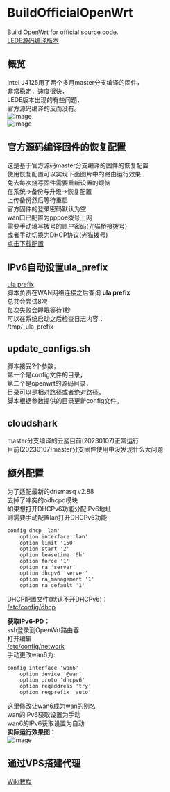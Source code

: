 # BuildOfficialOpenWrt

Build OpenWrt for official source code.  
[LEDE源码编译版本](https://github.com/ecrasy/BuildOpenWrt)  

## 概览 
Intel J4125用了两个多月master分支编译的固件，  
非常稳定，速度很快，  
LEDE版本出现的有些问题，  
官方源码编译的反而没有。  
![image](https://github.com/ecrasy/BuildOfficialOpenWrt/blob/main/pics/config.jpg)  
![image](https://github.com/ecrasy/BuildOfficialOpenWrt/blob/main/pics/network.jpg)  

## 官方源码编译固件的恢复配置
这是基于官方源码master分支编译的固件的恢复配置  
使用恢复配置可以实现下面图片中的路由运行效果  
免去每次烧写固件需要重新设置的烦恼  
在系统->备份与升级->恢复配置  
上传备份然后等待重启  
官方固件的登录密码默认为空  
wan口已配置为pppoe拨号上网  
需要手动填写拨号的账户密码(光猫桥接拨号)  
或者手动切换为DHCP协议(光猫拨号)  
[点击下载配置](https://github.com/ecrasy/BuildOfficialOpenWrt/blob/main/wiki/backup-OpenWrt-common.tar.gz)    

## IPv6自动设置ula_prefix
[ula prefix](https://github.com/ecrasy/BuildOfficialOpenWrt/blob/main/data/etc/095-ula-prefix)  
脚本负责在WAN网络连接之后查询 **ula prefix**  
总共会尝试8次  
每次失败会睡眠等待1秒  
可以在系统启动之后检查日志内容：  
/tmp/_ula_prefix  

## update_configs.sh
脚本接受2个参数，  
第一个是config文件的目录，  
第二个是openwrt的源码目录，  
目录可以是相对路径或者绝对路径，  
脚本根据参数提供的目录更新config文件。

## cloudshark 
master分支编译的云鲨目前(20230107)正常运行  
目前(20230107)master分支固件使用中没发现什么大问题

## 额外配置  
为了适配最新的dnsmasq v2.88  
去掉了冲突的odhcpd模块  
如果想打开DHCPv6功能分配IPv6地址  
则需要手动配置lan打开DHCPv6功能
```
config dhcp 'lan'
	option interface 'lan'
	option limit '150'
	option start '2'
	option leasetime '6h'
	option force '1'
	option ra 'server'
	option dhcpv6 'server'
	option ra_management '1'
	option ra_default '1'
```	
DHCP配置文件(默认不开DHCPv6)：  
[/etc/config/dhcp](https://github.com/ecrasy/BuildOfficialOpenWrt/blob/main/wiki/dhcp)  

**获取IPv6-PD：**  
ssh登录到OpenWrt路由器  
打开编辑  
[/etc/config/network](https://github.com/ecrasy/BuildOfficialOpenWrt/blob/main/wiki/network)  
手动更改wan6为:  
```
config interface 'wan6'
	option device '@wan'
	option proto 'dhcpv6'
	option reqaddress 'try'
	option reqprefix 'auto'
```  
这里修改让wan6成为wan的别名  
wan的IPv6获取设置为手动  
wan6的IPv6获取设置为自动  
**实际运行效果图：**  
![image](https://github.com/ecrasy/BuildOfficialOpenWrt/blob/main/pics/network.jpg)  

## 通过VPS搭建代理
[Wiki教程](https://github.com/ecrasy/BuildOpenwrt/wiki)  

